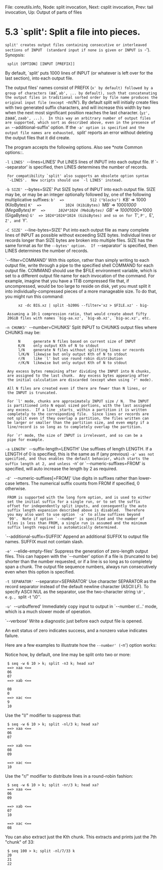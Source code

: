 File: coreutils.info,  Node: split invocation,  Next: csplit invocation,  Prev: tail invocation,  Up: Output of parts of files

5.3 `split': Split a file into pieces.
======================================

`split' creates output files containing consecutive or interleaved
sections of INPUT  (standard input if none is given or INPUT is `-').
Synopsis:

     split [OPTION] [INPUT [PREFIX]]

   By default, `split' puts 1000 lines of INPUT (or whatever is left
over for the last section), into each output file.

   The output files' names consist of PREFIX (`x' by default) followed
by a group of characters (`aa', `ab', ... by default), such that
concatenating the output files in traditional sorted order by file name
produces the original input file (except `-nr/N').  By default split
will initially create files with two generated suffix characters, and
will increase this width by two when the next most significant position
reaches the last character.  (`yz', `zaaa', `zaab', ...).  In this way
an arbitrary number of output files are supported, which sort as
described above, even in the presence of an `--additional-suffix'
option.  If the `-a' option is specified and the output file names are
exhausted, `split' reports an error without deleting the output files
that it did create.

   The program accepts the following options.  Also see *note Common
options::.

`-l LINES'
`--lines=LINES'
     Put LINES lines of INPUT into each output file.  If `--separator'
     is specified, then LINES determines the number of records.

     For compatibility `split' also supports an obsolete option syntax
     `-LINES'.  New scripts should use `-l LINES' instead.

`-b SIZE'
`--bytes=SIZE'
     Put SIZE bytes of INPUT into each output file.  SIZE may be, or
     may be an integer optionally followed by, one of the following
     multiplicative suffixes:
          `b'  =>            512 ("blocks")
          `KB' =>           1000 (KiloBytes)
          `K'  =>           1024 (KibiBytes)
          `MB' =>      1000*1000 (MegaBytes)
          `M'  =>      1024*1024 (MebiBytes)
          `GB' => 1000*1000*1000 (GigaBytes)
          `G'  => 1024*1024*1024 (GibiBytes)
     and so on for `T', `P', `E', `Z', and `Y'.

`-C SIZE'
`--line-bytes=SIZE'
     Put into each output file as many complete lines of INPUT as
     possible without exceeding SIZE bytes.  Individual lines or records
     longer than SIZE bytes are broken into multiple files.  SIZE has
     the same format as for the `--bytes' option.  If `--separator' is
     specified, then LINES determines the number of records.

`--filter=COMMAND'
     With this option, rather than simply writing to each output file,
     write through a pipe to the specified shell COMMAND for each
     output file.  COMMAND should use the $FILE environment variable,
     which is set to a different output file name for each invocation
     of the command.  For example, imagine that you have a 1TiB
     compressed file that, if uncompressed, would be too large to
     reside on disk, yet you must split it into individually-compressed
     pieces of a more manageable size.  To do that, you might run this
     command:

          xz -dc BIG.xz | split -b200G --filter='xz > $FILE.xz' - big-

     Assuming a 10:1 compression ratio, that would create about fifty
     20GiB files with names `big-aa.xz', `big-ab.xz', `big-ac.xz', etc.

`-n CHUNKS'
`--number=CHUNKS'
     Split INPUT to CHUNKS output files where CHUNKS may be:

          N      generate N files based on current size of INPUT
          K/N    only output Kth of N to stdout
          l/N    generate N files without splitting lines or records
          l/K/N  likewise but only output Kth of N to stdout
          r/N    like `l' but use round robin distribution
          r/K/N  likewise but only output Kth of N to stdout

     Any excess bytes remaining after dividing the INPUT into N chunks,
     are assigned to the last chunk.  Any excess bytes appearing after
     the initial calculation are discarded (except when using `r' mode).

     All N files are created even if there are fewer than N lines, or
     the INPUT is truncated.

     For `l' mode, chunks are approximately INPUT size / N.  The INPUT
     is partitioned into N equal sized portions, with the last assigned
     any excess.  If a line _starts_ within a partition it is written
     completely to the corresponding file.  Since lines or records are
     not split even if they overlap a partition, the files written can
     be larger or smaller than the partition size, and even empty if a
     line/record is so long as to completely overlap the partition.

     For `r' mode, the size of INPUT is irrelevant, and so can be a
     pipe for example.

`-a LENGTH'
`--suffix-length=LENGTH'
     Use suffixes of length LENGTH.  If a LENGTH of 0 is specified,
     this is the same as if (any previous) `-a' was not specified, and
     thus enables the default behavior, which starts the suffix length
     at 2, and unless `-n' or `--numeric-suffixes=FROM' is specified,
     will auto increase the length by 2 as required.

`-d'
`--numeric-suffixes[=FROM]'
     Use digits in suffixes rather than lower-case letters.  The
     numerical suffix counts from FROM if specified, 0 otherwise.

     FROM is supported with the long form option, and is used to either
     set the initial suffix for a single run, or to set the suffix
     offset for independently split inputs, and consequently the auto
     suffix length expansion described above is disabled.  Therefore
     you may also want to use option `-a' to allow suffixes beyond
     `99'.  Note if option `--number' is specified and the number of
     files is less than FROM, a single run is assumed and the minimum
     suffix length required is automatically determined.

`--additional-suffix=SUFFIX'
     Append an additional SUFFIX to output file names.  SUFFIX must not
     contain slash.

`-e'
`--elide-empty-files'
     Suppress the generation of zero-length output files.  This can
     happen with the `--number' option if a file is (truncated to be)
     shorter than the number requested, or if a line is so long as to
     completely span a chunk.  The output file sequence numbers, always
     run consecutively even when this option is specified.

`-t SEPARATOR'
`--separator=SEPARATOR'
     Use character SEPARATOR as the record separator instead of the
     default newline character (ASCII LF).  To specify ASCII NUL as the
     separator, use the two-character string `\0', e.g., `split -t
     '\0''.

`-u'
`--unbuffered'
     Immediately copy input to output in `--number r/...' mode, which
     is a much slower mode of operation.

`--verbose'
     Write a diagnostic just before each output file is opened.


   An exit status of zero indicates success, and a nonzero value
indicates failure.

   Here are a few examples to illustrate how the `--number' (`-n')
option works:

   Notice how, by default, one line may be split onto two or more:

     $ seq -w 6 10 > k; split -n3 k; head xa?
     ==> xaa <==
     06
     07
     ==> xab <==

     08
     0
     ==> xac <==
     9
     10

   Use the "l/" modifier to suppress that:

     $ seq -w 6 10 > k; split -nl/3 k; head xa?
     ==> xaa <==
     06
     07

     ==> xab <==
     08
     09

     ==> xac <==
     10

   Use the "r/" modifier to distribute lines in a round-robin fashion:

     $ seq -w 6 10 > k; split -nr/3 k; head xa?
     ==> xaa <==
     06
     09

     ==> xab <==
     07
     10

     ==> xac <==
     08

   You can also extract just the Kth chunk.  This extracts and prints
just the 7th "chunk" of 33:

     $ seq 100 > k; split -nl/7/33 k
     20
     21
     22

